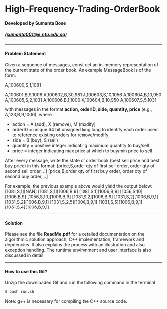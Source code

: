 # High-Frequency-Trading-OrderBook
#### Developed by Sumanta Bose  
##### ([sumanta001@e.ntu.edu.sg](mailto:sumanta001@e.ntu.edu.sg))
------
#### Problem Statement
Given a sequence of messages, construct an in-memory representation of the current state of the order book. An example MessageBook is of the form:

A,100600,S,1,1081

A,100601,B,9,1006
A,100602,B,30,981
A,100603,S,10,1056
A,100604,B,10,950
A,100605,S,2,1031
A,100606,B,1,1006
X,100604,B,10,950
A,100607,S,5,1031

with messages in the format **action, orderID, side, quantity, price** (e.g., A,123,B,9,1006), where

- action = A (add), X (remove), M (modify)
- orderID = unique 64 bit unsigned long long to identify each order used to reference existing orders for remove/modify
- side = B (buy), S (sell)
- quantity = positive integer indicating maximum quantity to buy/sell
- price = integer indicating max price at which to buy/min price to sell

After every message, write the state of order book (best sell price and best buy price) in this format:
[price,S,order qty of first sell order, order qty of second sell order, ..]
[price,B,order qty of first buy order, order qty of second buy order, ..]

For example, the previous example above would yield the output below:
[1081,S,1][NAN]
[1081,S,1][1006,B,9]
[1081,S,1][1006,B,9]
[1056,S,10][1006,B,9]
[1056,S,10][1006,B,9]
[1031,S,2][1006,B,9]
[1031,S,2][1006,B,9,1]
[1031,S,2][1006,B,9,1]
[1031,S,2,5][1006,B,9,1]
[1031,S,5][1006,B,9,1]
[1031,S,4][1006,B,9,1]

------
#### Solution

Please see the file **ReadMe.pdf** for a detailed documentation on the algorithmic solution approach, C++ implementation, framework and depdencies. It also explains the process with an illustration and also exception handling. The runtime environment and user interface is also discussed in detail

------
#### How to use this Git?
Unzip the downloaded Git and run the following command in the terminal

```sh
$ bash run.sh
```
Note: g++ is necessary for compiling the C++ source code.